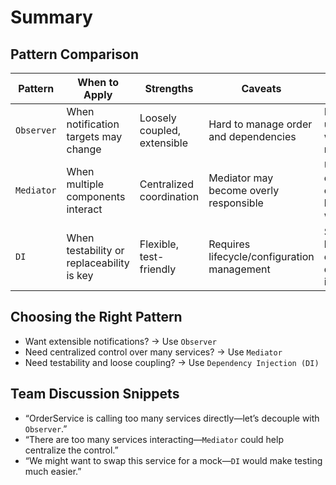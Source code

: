# Summary

## Pattern Comparison

| Pattern    | When to Apply                             | Strengths                   | Caveats                                     | Common Use Cases                             |
| ---------- | ----------------------------------------- | --------------------------- | ------------------------------------------- | -------------------------------------------- |
| `Observer` | When notification targets may change      | Loosely coupled, extensible | Hard to manage order and dependencies       | Events, UI updates, webhook notifications    |
| `Mediator` | When multiple components interact         | Centralized coordination    | Mediator may become overly responsible      | UI components, complex business workflows    |
| `DI`       | When testability or replaceability is key | Flexible, test-friendly     | Requires lifecycle/configuration management | Service layer, external dependency injection |

## Choosing the Right Pattern

- Want extensible notifications? → Use `Observer`
- Need centralized control over many services? → Use `Mediator`
- Need testability and loose coupling? → Use `Dependency Injection (DI)`

## Team Discussion Snippets

- “OrderService is calling too many services directly—let’s decouple with `Observer`.”
- “There are too many services interacting—`Mediator` could help centralize the control.”
- “We might want to swap this service for a mock—`DI` would make testing much easier.”
